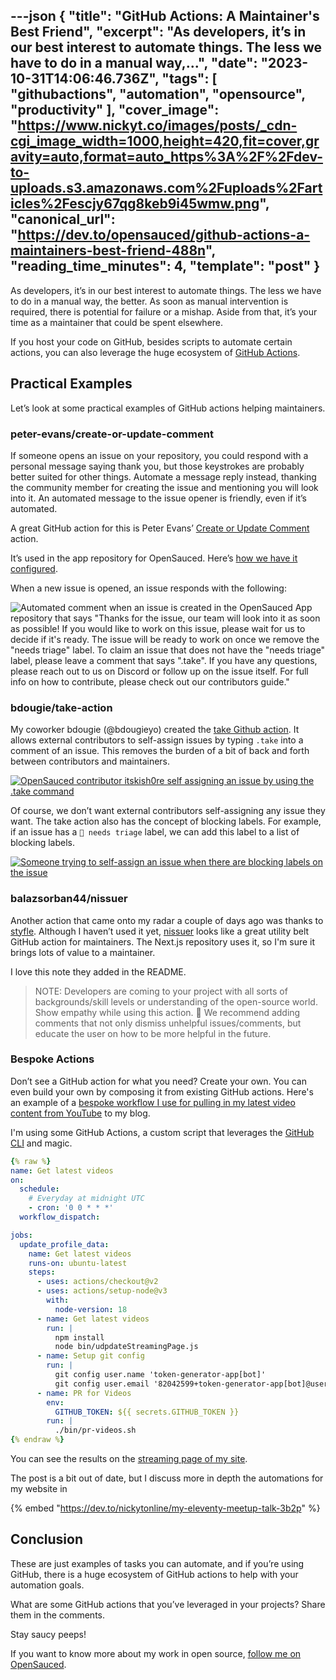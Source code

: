 ---json
{
  "title": "GitHub Actions: A Maintainer's Best Friend",
  "excerpt": "As developers, it’s in our best interest to automate things. The less we have to do in a manual way,...",
  "date": "2023-10-31T14:06:46.736Z",
  "tags": [
    "githubactions",
    "automation",
    "opensource",
    "productivity"
  ],
  "cover_image": "https://www.nickyt.co/images/posts/_cdn-cgi_image_width=1000,height=420,fit=cover,gravity=auto,format=auto_https%3A%2F%2Fdev-to-uploads.s3.amazonaws.com%2Fuploads%2Farticles%2Fescjy67qg8keb9i45wmw.png",
  "canonical_url": "https://dev.to/opensauced/github-actions-a-maintainers-best-friend-488n",
  "reading_time_minutes": 4,
  "template": "post"
}
---

As developers, it’s in our best interest to automate things. The less we have to do in a manual way, the better. As soon as manual intervention is required, there is potential for failure or a mishap. Aside from that, it’s your time as a maintainer that could be spent elsewhere.

If you host your code on GitHub, besides scripts to automate certain actions, you can also leverage the huge ecosystem of [GitHub 
Actions](https://github.com/features/actions).

## Practical Examples

Let’s look at some practical examples of GitHub actions helping maintainers.

### peter-evans/create-or-update-comment

If someone opens an issue on your repository, you could respond with a personal message saying thank you, but those keystrokes are probably better suited for other things. Automate a message reply instead, thanking the community member for creating the issue and mentioning you will look into it. An automated message to the issue opener is friendly, even if it’s automated.

A great GitHub action for this is Peter Evans’ [Create or Update Comment](https://github.com/peter-evans/create-or-update-comment) action.

It’s used in the app repository for OpenSauced. Here’s [how we have it configured](https://github.com/open-sauced/app/blob/beta/.github/workflows/issue.yml).

When a new issue is opened, an issue responds with the following:

![Automated comment when an issue is created in the OpenSauced App repository that says "Thanks for the issue, our team will look into it as soon as possible! If you would like to work on this issue, please wait for us to decide if it's ready. The issue will be ready to work on once we remove the "needs triage" label. To claim an issue that does not have the "needs triage" label, please leave a comment that says ".take". If you have any questions, please reach out to us on Discord or follow up on the issue itself. For full info on how to contribute, please check out our contributors guide."](https://www.nickyt.co/images/posts/_uploads_articles_y9zucj40s8ub6jiacrl3.png)

### bdougie/take-action

My coworker bdougie (@bdougieyo) created the [take Github action](https://github.com/bdougie/take-action). It allows external contributors to self-assign issues by typing `.take` into a comment of an issue. This removes the burden of a bit of back and forth between contributors and maintainers.


[![OpenSauced contributor itskish0re self assigning an issue by using the .take command](https://www.nickyt.co/images/posts/_uploads_articles_eh9gjzo8aiwleqqr7qhe.png)](https://github.com/open-sauced/app/issues/2017#issuecomment-1785492904)

Of course, we don’t want external contributors self-assigning any issue they want.	 The take action also has the concept of blocking labels. For example, if an issue has a `👀 needs triage` label, we can add this label to a list of blocking labels.


[![Someone trying to self-assign an issue when there are blocking labels on the issue](https://www.nickyt.co/images/posts/_uploads_articles_w52j0puh47kpgg27clnd.png)](https://github.com/open-sauced/app/issues/1952#issuecomment-1772176129)

### balazsorban44/nissuer

Another action that came onto my radar a couple of days ago was thanks to [styfle](https://twitter.com/styfle). Although I haven’t used it yet, [nissuer](https://github.com/balazsorban44/nissuer) looks like a great utility belt GitHub action for maintainers. The Next.js repository uses it, so I'm sure it brings lots of value to a maintainer.

I love this note they added in the README.

> NOTE: Developers are coming to your project with all sorts of backgrounds/skill levels or understanding of the open-source world. Show empathy while using this action. 💚 We recommend adding comments that not only dismiss unhelpful issues/comments, but educate the user on how to be more helpful in the future.

### Bespoke Actions

Don’t see a GitHub action for what you need? Create your own. You can even build your own by composing it from existing GitHub actions. Here's an example of a [bespoke workflow I use for pulling in my latest video content from YouTube](https://github.com/nickytonline/www.nickyt.co/blob/main/.github/workflows/get-latest-videos.yml) to my blog.

I'm using some GitHub Actions, a custom script that leverages the [GitHub CLI](https://cli.github.com/) and magic.

```yaml
{% raw %}
name: Get latest videos
on:
  schedule:
    # Everyday at midnight UTC
    - cron: '0 0 * * *'
  workflow_dispatch:

jobs:
  update_profile_data:
    name: Get latest videos
    runs-on: ubuntu-latest
    steps:
      - uses: actions/checkout@v2
      - uses: actions/setup-node@v3
        with:
          node-version: 18
      - name: Get latest videos
        run: |
          npm install
          node bin/udpdateStreamingPage.js
      - name: Setup git config
        run: |
          git config user.name 'token-generator-app[bot]'
          git config user.email '82042599+token-generator-app[bot]@users.noreply.github.com'
      - name: PR for Videos
        env:
          GITHUB_TOKEN: ${{ secrets.GITHUB_TOKEN }}
        run: |
          ./bin/pr-videos.sh
{% endraw %}
```

You can see the results on the [streaming page of my site](https://www.nickyt.co/pages/streaming/).

The post is a bit out of date, but I discuss more in depth the automations for my website in

{% embed "https://dev.to/nickytonline/my-eleventy-meetup-talk-3b2p" %}

## Conclusion

These are just examples of tasks you can automate, and if you’re using GitHub, there is a huge ecosystem of GitHub actions to help with your automation goals.

What are some GitHub actions that you’ve leveraged in your projects? Share them in the comments.

Stay saucy peeps!

If you want to know more about my work in open source, [follow me on OpenSauced](https://app.opensauced.pizza/user/nickytonline).
